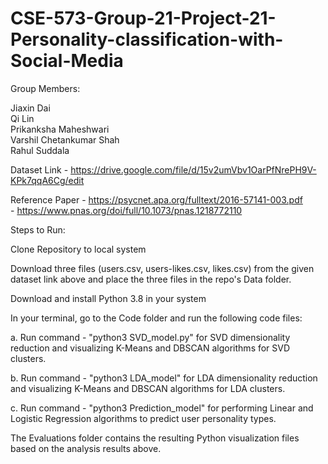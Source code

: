 # CSE-573-Group-21-Project-21-Personality-classification-with-Social-Media

Group Members:

Jiaxin Dai  
Qi Lin  
Prikanksha Maheshwari  
Varshil Chetankumar Shah  
Rahul Suddala  

Dataset Link - https://drive.google.com/file/d/15v2umVbv1OarPfNrePH9V-KPk7qqA6Cg/edit

Reference Paper - https://psycnet.apa.org/fulltext/2016-57141-003.pdf  
                - https://www.pnas.org/doi/full/10.1073/pnas.1218772110

Steps to Run:

Clone Repository to local system

Download three files (users.csv, users-likes.csv, likes.csv) from the given dataset link above and place the three files in the repo's Data folder.

Download and install Python 3.8 in your system

In your terminal, go to the Code folder and run the following code files:

a. Run command - "python3 SVD_model.py" for SVD dimensionality reduction and visualizing K-Means and DBSCAN algorithms for SVD clusters.

b. Run command - "python3 LDA_model" for LDA dimensionality reduction and visualizing K-Means and DBSCAN algorithms for LDA clusters.

c. Run command - "python3 Prediction_model" for performing Linear and Logistic Regression algorithms to predict user personality types.

The Evaluations folder contains the resulting Python visualization files based on the analysis results above.
